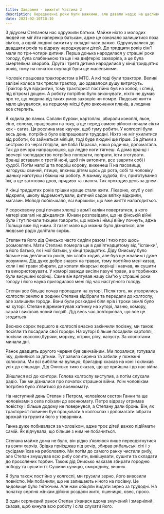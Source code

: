 ```yaml
---
title: Завдання - вижити! Частина 2
description: Передвоєнні роки були важкими, але давали надію на щасливе майбутнє, але ця надія швидко була знищена
date: 2021-02-10T10:10
---
```


З дідусем Степаном нас одружили батьки. Майже ніхто з молодих людей не міг йти наперекір батькам, адже це означало залишитися поза сім’єю, а одній людині вижити у складні часи важко. Одружувалися до двадцяти років та  відразу народжували дітей.  До тридцяти років сім’ї мали по три-чотири дитини. Перша донька народилася у страшні роки голоду, була слабенькою та ще і на дифтерію захворіла, а це була смертельна хвороба. Друга і третя дитина народилися у кінці тридцятих років, тому на початок окупації були ще маленькими.

Чоловік працював трактористом в МТС. А які тоді були трактори. Великі залізні колеса так трясли трактор, що здавалося душу витрясуть. Трактор був відкритий, тому тракторист постійно був на холоді і спеці, під вітром і дощем. А роботу потрібно було виконувати, ніхто не думав про те, що людина від таких умов захворіє чи помре. Людське життя мало цінувалося, на першому місці було виконання планів, а людина все стерпить.

Я ходила до ланки. Сапали буряки, картоплю, збирали коноплі, льон, сіно, солому, працювали на току, а ще перед самою війною почали сіяти кок - сагиз.  Ця рослина має каучук, щоб гуму робити. У колгоспі були весь день, потрібно було відпрацювати трудодні. Ніхто не міг ухилитися від роботи, бо займеться міліція, тоді буде людині ще гірше.  За дітьми з сестрою по черзі гляділи, ще баба Параска, наша родичка, допомагала. Так до вечора напрацюєшся, що ледве ноги тягнеш. А дома  вранці і ввечері господарство потрібно попорати, попрати, їсти зготувати. Вранці вставали о третій ночі, щоб піч витопити, все зварити  собі і худобі. Потім напоїш та подоїш корову, виженеш її на пасовище, нагодуєш свиней, птицю, впхнеш дітям щось до рота, собі  та чоловіку шаньку наготуєш і біжиш на роботу. А взимку худоба, піч,  приготування їжї, а ще заготовка дров, прядиво та ткання. Так проходив день за днем.

У кінці тридцятих років трішки краще стали жити. Лікарню, клуб у селі відкрили, школу відремонтували, дитячий садок влітку відкрили, магазин. Молоді побільшало, всі вирішили, що вже життя налагодиться.

У сороковому році почали хлопці з армії каліки повертатися, а кого матері взагалі не діждалися. Юнаки розповідали, що на фінській війні були і тут почали тихцем говорити, що може і німці війну почнуть, адже Польща вже під ними. З газет мало що можна було дізнатися, але людське радіо долітало скрізь.

Степан та його дід Онисько часто сиділи разом і тихо про щось розмовляли. Мати Степана померла ще в дев’ятнадцятому від "іспанки", а його батько, як і мої батьки, у кінці тридцятих. Діду Ониську було більше  ніж дев’яносто років, він слабо ходив, але був ще жвавим і дуже розумним. Дід дуже добре знався на травах, тому постійно мені казав, коли і які трави збирати, де копати лікарські корінці і навчав, як сушити та використовувати. У коморі завжди висіли пахучі трави, а в торбинках були висушені корінці. Саме він врятував нашу сім"ю у страшні роки голоду і його наука пригодилася мені під час наступного голоду.

Степан все більше почав пропадати на хуторі. Після того, як утворились колгоспи землю в родини Степана відібрали та передали до колгоспу, але залишили городи. Вони були розкидані біля ярів і трохи землі було на хуторі. Степан відремонтував хатинку на хуторі, лазню, комору, сарай і викопав новий погріб. Дід весь час повторював, що все це згодиться.

Весною сорок першого в колгоспі вчасно закінчили посівну, ми також посіяли та посадили свої городи. На хуторі більше посадили картоплі, посіяли квасолю,буряки, моркву, огірки, ріпу, капусту. За клопотами минали дні.

Ранок двадцять другого червня був звичайним. Ми поралися, готували їжу, дивилися за дітьми. Тут завила сирена та забили у пожежні колоколи. Ми всі вибігли на вулицю, бригадир скакав на коні і скликав усіх до сільради. Дід Онисько тихо сказав, що це прийшла і до нас війна.

Зійшлися всі до контори. Голова колгоспу виступив, а потім слухали радіо. Так ми дізналися про початок страшної війни. Усім чоловікам потрібно було з’явитися до воєнкомату.

На наступний день Степан з Петром, чоловіком сестри Ганни та ще чоловіками з села поїхали до воєнкомату. Петро відразу отримав повістку і більше додому не повернувся, а Степану дали бронь. Він, як тракторист повинен був працювати в колгоспах і допомагати зібрати врожай та грузити його у товарняки.

Ганна дуже побивалася за чоловіком, адже троє дітей важко підіймати самій. Як відчувала, що більше з ним не побачиться.

Степана майже дома не було, він рідко з’являвся лише переодягнутися та взяти харчів. Зрідка приїзджав під вечір, збирав рибальські сіті і з сусідами їхав на риболовлю. Ми потім до самого ранку чистили рибу, але Степан змушував всю рибу солити, вивішувати, сушити та складати до просолених торбин. Також дід Онисько наказав збирати городню лободу та сушити  її.  Сушили суницю, смородину, вишню.

Я була також постійно у колгоспі, ми грузили зерно, його вивозили повністю. Ми побачили, що не залишають нічого на посівну. Це видовище було гнітючим. Але нам обіцяли видати зерно за трудодні. На початку серпня жінкам дійсно роздали жито, пшеницю, овес, просо.

В один серпневий ранок Степан з’явився вдома змучений і змарнілий, сказав, щоб кинула всю роботу і сіла слухати його.

